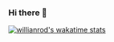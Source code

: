 ### Hi there 👋
[![willianrod's wakatime stats](https://github-readme-stats.vercel.app/api/wakatime?username=sepulvedag)](https://github.com/anuraghazra/github-readme-stats)
<!--
**karensga/karensga** is a ✨ _special_ ✨ repository because its `README.md` (this file) appears on your GitHub profile.

Here are some ideas to get you started:

- 🔭 I’m currently working on ...
- 🌱 I’m currently learning ...
- 👯 I’m looking to collaborate on ...
- 🤔 I’m looking for help with ...
- 💬 Ask me about ...
- 📫 How to reach me: ...
- 😄 Pronouns: ...
- ⚡ Fun fact: ...
-->
